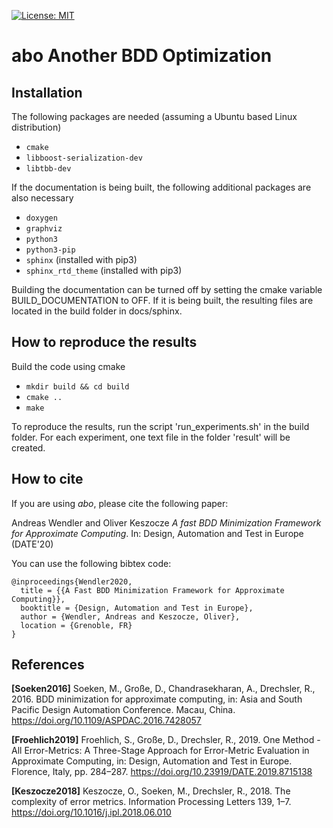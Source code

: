 [![License: MIT](https://img.shields.io/badge/License-MIT-green.svg)](https://opensource.org/licenses/MIT)

# abo Another BDD Optimization

## Installation
The following packages are needed (assuming a Ubuntu based Linux distribution)

* `cmake`
* `libboost-serialization-dev`
* `libtbb-dev`

If the documentation is being built, the following additional packages are also necessary

* `doxygen`
* `graphviz`
* `python3`
* `python3-pip`
* `sphinx` (installed with pip3)
* `sphinx_rtd_theme` (installed with pip3)

Building the documentation can be turned off by setting the cmake variable BUILD_DOCUMENTATION to OFF.
If it is being built, the resulting files are located in the build folder in docs/sphinx.

## How to reproduce the results
Build the code using cmake
* ```mkdir build && cd build```
* ```cmake ..```
* ```make```

To reproduce the results, run the script 'run_experiments.sh' in the build folder.
For each experiment, one text file in the folder 'result' will be created.

## How to cite

If you are using *abo*, please cite the following paper:

Andreas Wendler and Oliver Keszocze *A fast BDD Minimization Framework for Approximate Computing*. 
In: Design, Automation and Test in Europe (DATE'20) 

You can use the following bibtex code:
```
@inproceedings{Wendler2020,
  title = {{A Fast BDD Minimization Framework for Approximate Computing}},
  booktitle = {Design, Automation and Test in Europe},
  author = {Wendler, Andreas and Keszocze, Oliver},
  location = {Grenoble, FR}
}
```

## References

**[Soeken2016]** 
Soeken, M., Große, D., Chandrasekharan, A., Drechsler, R., 2016. BDD minimization for approximate computing, in: Asia and South Pacific Design Automation Conference. Macau, China. https://doi.org/10.1109/ASPDAC.2016.7428057

**[Froehlich2019]** 
Froehlich, S., Große, D., Drechsler, R., 2019. One Method - All Error-Metrics: A Three-Stage Approach for Error-Metric Evaluation in Approximate Computing, in: Design, Automation and Test in Europe. Florence, Italy, pp. 284–287. https://doi.org/10.23919/DATE.2019.8715138

**[Keszocze2018]**
Keszocze, O., Soeken, M., Drechsler, R., 2018. The complexity of error metrics. Information Processing Letters 139, 1–7. https://doi.org/10.1016/j.ipl.2018.06.010
